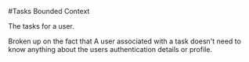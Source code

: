 #Tasks Bounded Context

The tasks for a user.

Broken up on the fact that A user associated with a task doesn't need to 
know anything about the users authentication details or profile.  